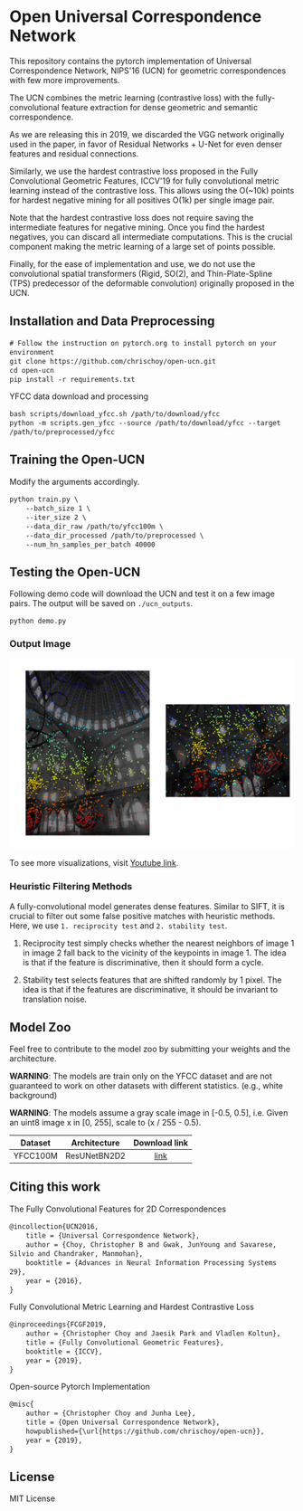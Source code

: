 # Open Universal Correspondence Network

This repository contains the pytorch implementation of Universal Correspondence
Network, NIPS'16 (UCN) for geometric correspondences with few more improvements.

The UCN combines the metric learning (contrastive loss) with the
fully-convolutional feature extraction for dense geometric and semantic
correspondence.

As we are releasing this in 2019, we discarded the VGG network originally used
in the paper, in favor of Residual Networks + U-Net for even denser features
and residual connections.

Similarly, we use the hardest contrastive loss proposed in the Fully
Convolutional Geometric Features, ICCV'19 for fully convolutional metric
learning instead of the contrastive loss. This allows using the O(~10k) points
for hardest negative mining for all positives O(1k) per single image pair.

Note that the hardest contrastive loss does not require saving the intermediate
features for negative mining. Once you find the hardest negatives, you can
discard all intermediate computations. This is the crucial component making the
metric learning of a large set of points possible.

Finally, for the ease of implementation and use, we do not use the
convolutional spatial transformers (Rigid, SO(2), and Thin-Plate-Spline (TPS)
predecessor of the deformable convolution) originally proposed in the UCN.


## Installation and Data Preprocessing

```
# Follow the instruction on pytorch.org to install pytorch on your environment
git clone https://github.com/chrischoy/open-ucn.git
cd open-ucn
pip install -r requirements.txt
```

YFCC data download and processing

```
bash scripts/download_yfcc.sh /path/to/download/yfcc
python -m scripts.gen_yfcc --source /path/to/download/yfcc --target /path/to/preprocessed/yfcc
```

## Training the Open-UCN

Modify the arguments accordingly.

```
python train.py \
	--batch_size 1 \
	--iter_size 2 \
	--data_dir_raw /path/to/yfcc100m \
	--data_dir_processed /path/to/preprocessed \
	--num_hn_samples_per_batch 40000
```

## Testing the Open-UCN

Following demo code will download the UCN and test it on a few image pairs.
The output will be saved on `./ucn_outputs`.

```
python demo.py
```

### Output Image

![h000](imgs/h000.png)

To see more visualizations, visit [Youtube link](https://youtu.be/FisWYwbEtno).

### Heuristic Filtering Methods

A fully-convolutional model generates dense features. Similar to SIFT, it is crucial to filter out some false positive matches with heuristic methods. Here, we use `1. reciprocity test` and `2. stability test`.

1. Reciprocity test simply checks whether the nearest neighbors of image 1 in image 2 fall back to the vicinity of the keypoints in image 1. The idea is that if the feature is discriminative, then it should form a cycle.

2. Stability test selects features that are shifted randomly by 1 pixel. The idea is that if the features are discriminative, it should be invariant to translation noise.


## Model Zoo

Feel free to contribute to the model zoo by submitting your weights and the architecture.

**WARNING**: The models are train only on the YFCC dataset and are not guaranteed to work on other datasets with different statistics. (e.g., white background)

**WARNING**: The models assume a gray scale image in [-0.5, 0.5], i.e. Given an uint8 image x in [0, 255], scale to (x / 255 - 0.5).

| Dataset  | Architecture | Download link |
|:--------:|:------------:|:-------------:|
| YFCC100M | ResUNetBN2D2 | [link](https://node1.chrischoy.org/data/publications/ucn/ResUNetBN2D2-YFCC100train-100epoch.pth) |


## Citing this work

The Fully Convolutional Features for 2D Correspondences

```
@incollection{UCN2016,
    title = {Universal Correspondence Network},
    author = {Choy, Christopher B and Gwak, JunYoung and Savarese, Silvio and Chandraker, Manmohan},
    booktitle = {Advances in Neural Information Processing Systems 29},
    year = {2016},
}
```

Fully Convolutional Metric Learning and Hardest Contrastive Loss

```
@inproceedings{FCGF2019,
    author = {Christopher Choy and Jaesik Park and Vladlen Koltun},
    title = {Fully Convolutional Geometric Features},
    booktitle = {ICCV},
    year = {2019},
}
```

Open-source Pytorch Implementation

```
@misc{
    author = {Christopher Choy and Junha Lee},
    title = {Open Universal Correspondence Network},
    howpublished={\url{https://github.com/chrischoy/open-ucn}},
    year = {2019},
}
```

## License

MIT License
